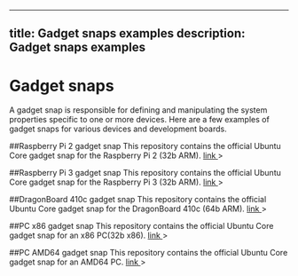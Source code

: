 ----
title: Gadget snaps examples
description: Gadget snaps examples
----

# Gadget snaps

A gadget snap is responsible for defining and manipulating the system properties specific to one or more devices. Here are a few examples of gadget snaps for various devices and development boards.

##Raspberry Pi 2 gadget snap
This repository contains the official Ubuntu Core gadget snap for the Raspberry Pi 2 (32b ARM).
[link ](https://github.com/snapcore/pi2-gadget)>

##Raspberry Pi 3 gadget snap
This repository contains the official Ubuntu Core gadget snap for the Raspberry Pi 3 (32b ARM).
[link ](https://github.com/snapcore/pi3-gadget)>

##DragonBoard 410c gadget snap
This repository contains the official Ubuntu Core gadget snap for the DragonBoard 410c (64b ARM).
[link ](http..)>

##PC x86 gadget snap
This repository contains the official Ubuntu Core gadget snap for an x86 PC(32b x86).
[link ](https://github.com/snapcore/pc-i386-gadget)>

##PC AMD64 gadget snap
This repository contains the official Ubuntu Core gadget snap for an AMD64 PC.
[link ](https://github.com/snapcore/pc-amd64-gadget)>
